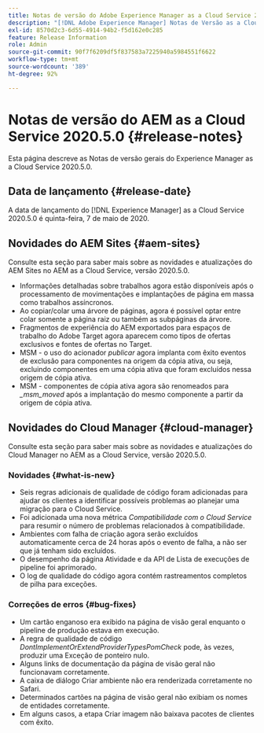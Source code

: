 ```yaml
---
title: Notas de versão do Adobe Experience Manager as a Cloud Service 2020.5.0
description: "[!DNL Adobe Experience Manager] Notas de Versão as a Cloud Service para 2020.5.0."
exl-id: 8570d2c3-6d55-4914-94b2-f5d162e0c285
feature: Release Information
role: Admin
source-git-commit: 90f7f6209df5f837583a7225940a5984551f6622
workflow-type: tm+mt
source-wordcount: '389'
ht-degree: 92%

---
```


# Notas de versão do AEM as a Cloud Service 2020.5.0 {#release-notes}

Esta página descreve as Notas de versão gerais do Experience Manager as a Cloud Service 2020.5.0.

## Data de lançamento {#release-date}

A data de lançamento do [!DNL Experience Manager] as a Cloud Service 2020.5.0 é quinta-feira, 7 de maio de 2020.

## Novidades do AEM Sites {#aem-sites}

Consulte esta seção para saber mais sobre as novidades e atualizações do AEM Sites no AEM as a Cloud Service, versão 2020.5.0.

* Informações detalhadas sobre trabalhos agora estão disponíveis após o processamento de movimentações e implantações de página em massa como trabalhos assíncronos.
* Ao copiar/colar uma árvore de páginas, agora é possível optar entre colar somente a página raiz ou também as subpáginas da árvore.
* Fragmentos de experiência do AEM exportados para espaços de trabalho do Adobe Target agora aparecem como tipos de ofertas exclusivos e fontes de ofertas no Target.
* MSM - o uso do acionador *publicar* agora implanta com êxito eventos de exclusão para componentes na origem da cópia ativa, ou seja, excluindo componentes em uma cópia ativa que foram excluídos nessa origem de cópia ativa.
* MSM - componentes de cópia ativa agora são renomeados para *_msm_moved* após a implantação do mesmo componente a partir da origem de cópia ativa.


## Novidades do Cloud Manager {#cloud-manager}

Consulte esta seção para saber mais sobre as novidades e atualizações do Cloud Manager no AEM as a Cloud Service, versão 2020.5.0.

### Novidades {#what-is-new}

* Seis regras adicionais de qualidade de código foram adicionadas para ajudar os clientes a identificar possíveis problemas ao planejar uma migração para o Cloud Service.
* Foi adicionada uma nova métrica *Compatibilidade com o Cloud Service* para resumir o número de problemas relacionados à compatibilidade.
* Ambientes com falha de criação agora serão excluídos automaticamente cerca de 24 horas após o evento de falha, a não ser que já tenham sido excluídos.
* O desempenho da página Atividade e da API de Lista de execuções de pipeline foi aprimorado.
* O log de qualidade do código agora contém rastreamentos completos de pilha para exceções.

### Correções de erros  {#bug-fixes}

* Um cartão enganoso era exibido na página de visão geral enquanto o pipeline de produção estava em execução.
* A regra de qualidade de código *DontImplementOrExtendProviderTypesPomCheck* pode, às vezes, produzir uma Exceção de ponteiro nulo.
* Alguns links de documentação da página de visão geral não funcionavam corretamente.
* A caixa de diálogo Criar ambiente não era renderizada corretamente no Safari.
* Determinados cartões na página de visão geral não exibiam os nomes de entidades corretamente.
* Em alguns casos, a etapa Criar imagem não baixava pacotes de clientes com êxito.
